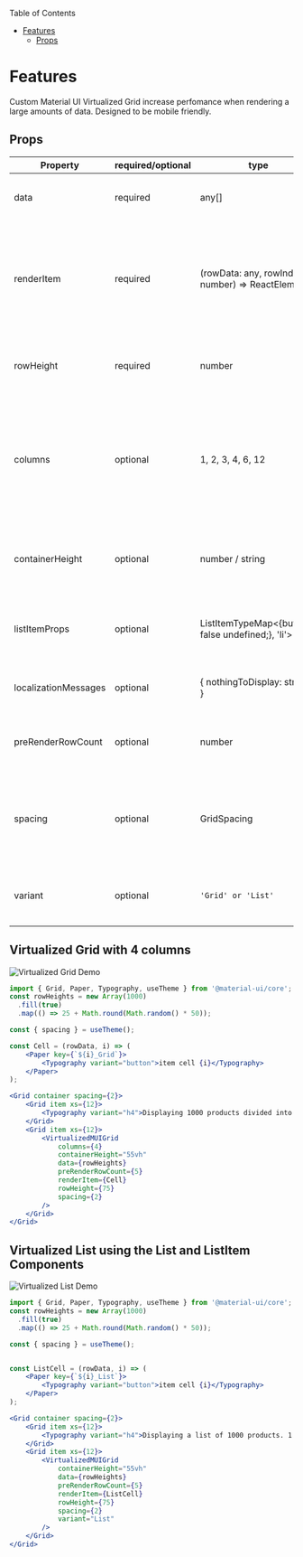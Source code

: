 Table of Contents
* [Features](#features)
  * [Props](#props)

# Features
Custom Material UI Virtualized Grid increase perfomance when rendering a large amounts of data. Designed to be mobile friendly.

## Props

Property              | required/optional | type                                                | default | Description
---                   | ---               | ---                                                 | ---     | --- 
data                  | required          | any[]                                               | --      | An array of data to be appear in the grid/list
renderItem            | required          | (rowData: any, rowIndex: number) => ReactElement    | --      | `Function` that takes the current row and row index and returns the component it should display
rowHeight             | required          | number                                              | --      | Defines the height of each row within the grid/list
columns               | optional          | 1, 2, 3, 4, 6, 12                                   | 1       | Defines the total number of columns. Passing anything greater than 1 will assume Grid and not ListItem
containerHeight       | optional          | number / string                                     | 300     | Defines the height of the wrapping Grid container
listItemProps         | optional          | ListItemTypeMap<{button?: false undefined;}, 'li'>  | {}      | Props to pass to the list item component if `variant` is `List`
localizationMessages  | optional          | { nothingToDisplay: string; }                       | { nothingToDisplay: "Nothiing to Display" } | Defined translations for builtin messaging
preRenderRowCount     | optional          | number                                              | 3       | Defines the number of rows not in view to render
spacing               | optional          | GridSpacing                                         | 0       | When variant is set to grid, this defines the spacing around the containers items
variant               | optional          | `'Grid' or 'List'`                                  | 'Grid'  | Defines which component will be used for the grid.   



## Virtualized Grid with 4 columns

![Virtualized Grid Demo](https://api.brickhousefiberarts.com/cdn/VirtualGrid.gif)

```jsx
import { Grid, Paper, Typography, useTheme } from '@material-ui/core';
const rowHeights = new Array(1000)
  .fill(true)
  .map(() => 25 + Math.round(Math.random() * 50));

const { spacing } = useTheme();

const Cell = (rowData, i) => (
    <Paper key={`${i}_Grid`}>
        <Typography variant="button">item cell {i}</Typography>
    </Paper>
);

<Grid container spacing={2}>
    <Grid item xs={12}>
        <Typography variant="h4">Displaying 1000 products divided into 4 columns</Typography>
    </Grid>
    <Grid item xs={12}>
        <VirtualizedMUIGrid
            columns={4}
            containerHeight="55vh"
            data={rowHeights}
            preRenderRowCount={5}
            renderItem={Cell}
            rowHeight={75}
            spacing={2}
        />
    </Grid>
</Grid>
```



## Virtualized List using the List and ListItem Components

![Virtualized List Demo](https://api.brickhousefiberarts.com/cdn/VirtualList.gif)

```jsx
import { Grid, Paper, Typography, useTheme } from '@material-ui/core';
const rowHeights = new Array(1000)
  .fill(true)
  .map(() => 25 + Math.round(Math.random() * 50));

const { spacing } = useTheme();


const ListCell = (rowData, i) => (
    <Paper key={`${i}_List`}>
        <Typography variant="button">item cell {i}</Typography>
    </Paper>
);

<Grid container spacing={2}>
    <Grid item xs={12}>
        <Typography variant="h4">Displaying a list of 1000 products. 1 per row.</Typography>
    </Grid>
    <Grid item xs={12}>
        <VirtualizedMUIGrid
            containerHeight="55vh"
            data={rowHeights}
            preRenderRowCount={5}
            renderItem={ListCell}
            rowHeight={75}
            spacing={2}
            variant="List"
        />
    </Grid>
</Grid>
```

